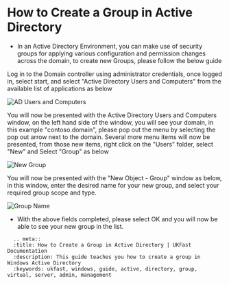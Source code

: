 # How to Create a Group in Active Directory

* In an Active Directory Environment, you can make use of security groups for applying various configuration and permission changes across the domain, to create new Groups, please follow the below guide


Log in to the Domain controller using administrator credentials, once logged in, select start, and select "Active Directory Users and Computers" from the available list of applications as below

![AD Users and Computers](files/newgroup/adusersandcomputers.PNG)

You will now be presented with the Active Directory Users and Computers window, on the left hand side of the window, you will see your domain, in this example "contoso.domain", please pop out the menu by selecting the pop out arrow next to the domain.
Several more menu items will now be presented, from those new items, right click on the "Users" folder, select "New" and Select "Group" as below

![New Group](files/newgroup/newgroup.png)

You will now be presented with the "New Object - Group" window as below, in this window, enter the desired name for your new group, and select your required group scope and type.

![Group Name](files/newgroup/newgroupname.png)

* With the above fields completed, please select OK and you will now be able to see your new group in the list.

```eval_rst
  .. meta::
  :title: How to Create a Group in Active Directory | UKFast Documentation
  :description: This guide teaches you how to create a group in Windows Active Directory
  :keywords: ukfast, windows, guide, active, directory, group, virtual, server, admin, management
